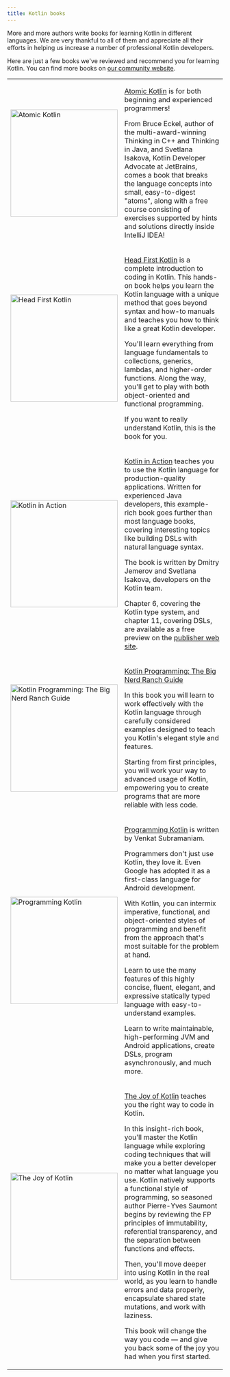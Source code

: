 ```yaml
---
title: Kotlin books
---
```



More and more authors write books for learning Kotlin in different languages. We are very thankful to all of them and 
appreciate all their efforts in helping us increase a number of professional Kotlin developers.

Here are just a few books we've reviewed and recommend you for learning Kotlin. You can find more books on [our 
community website](https://kotlin.link/).
<table >
<tr>
<td>
<img src="atomic-kotlin.png" alt="Atomic Kotlin" width="250"/>
</td>
<td>

[Atomic Kotlin](https://www.atomickotlin.com/atomickotlin/) is for both beginning and 
experienced programmers!

From Bruce Eckel, author of the multi-award-winning Thinking in C++ and Thinking in Java, 
and Svetlana Isakova, Kotlin Developer Advocate at JetBrains, comes a book that breaks the language concepts into 
small, easy-to-digest "atoms", along with a free course consisting of exercises supported by hints and solutions 
directly inside IntelliJ IDEA!
</td>
</tr>
<tr>
<td>
<img src="head-first-kotlin.jpeg" alt="Head First Kotlin" width="250"/>
</td>
<td>

[Head First Kotlin](https://www.oreilly.com/library/view/head-first-kotlin/9781491996683/) is a complete introduction to coding in Kotlin. 
This hands-on book helps you learn the Kotlin language with a unique method that goes beyond syntax and how-to manuals 
and teaches you how to think like a great Kotlin developer. 

You'll learn everything from language fundamentals to collections, generics, lambdas, and higher-order functions. 
Along the way, you'll get to play with both object-oriented and functional programming. 

If you want to really understand Kotlin, this is the book for you.
</td>
</tr>
<tr>
<td>
<img src="kotlin-in-action.png" alt="Kotlin in Action" width="250"/>
</td>
<td>

[Kotlin in Action](https://manning.com/books/kotlin-in-action) teaches you to use the Kotlin language for production-quality applications. 
Written for experienced Java developers, this example-rich book goes further than most language books, 
covering interesting topics like building DSLs with natural language syntax.

The book is written by Dmitry Jemerov and Svetlana Isakova, developers on the Kotlin team.

Chapter 6, covering the Kotlin type system, and chapter 11, covering DSLs, are available as a free preview on the [publisher web site](https://www.manning.com/books/kotlin-in-action#downloads).
</td>
</tr>
<tr>
<td>
<img src="big-nerd-ranch-guide.jpg" alt="Kotlin Programming: The Big Nerd Ranch Guide" width="250"/>
</td>
<td>

[Kotlin Programming: The Big Nerd Ranch Guide](https://www.amazon.com/Kotlin-Programming-Nerd-Ranch-Guide/dp/0135161630)

In this book you will learn to work effectively with the Kotlin language through carefully considered examples designed 
to teach you Kotlin's elegant style and features. 

Starting from first principles, you will work your way to advanced usage of Kotlin, empowering you to create programs 
that are more reliable with less code.
</td>
</tr>
<tr>
<td>
<img src="programming-kotlin.png" alt="Programming Kotlin" width="250"/>
</td>
<td>

[Programming Kotlin](https://pragprog.com/book/vskotlin/programming-kotlin) is written by Venkat Subramaniam. 

Programmers don't just use Kotlin, they love it. Even Google has adopted it as a first-class language for Android development. 

With Kotlin, you can intermix imperative, functional, and object-oriented styles of programming and benefit from the approach 
that's most suitable for the problem at hand. 

Learn to use the many features of this highly concise, fluent, elegant, and expressive statically typed language with easy-to-understand examples. 

Learn to write maintainable, high-performing JVM and Android applications, create DSLs, program asynchronously, and much more.
</td>
</tr>
<tr>
<td>
<img src="joy-of-kotlin.png" alt="The Joy of Kotlin" width="250"/>
</td>
<td>

[The Joy of Kotlin](https://www.manning.com/books/the-joy-of-kotlin) teaches you the right way to code in Kotlin. 

In this insight-rich book, you'll master the Kotlin language while exploring coding techniques that will make you 
a better developer no matter what language you use. Kotlin natively supports a functional style of programming, 
so seasoned author Pierre-Yves Saumont begins by reviewing the FP principles of immutability, referential transparency, 
and the separation between functions and effects. 

Then, you'll move deeper into using Kotlin in the real world, as you learn to handle errors and data properly, 
encapsulate shared state mutations, and work with laziness. 

This book will change the way you code — and give you back some of the joy you had when you first started.
</td>
</tr>
</table>
